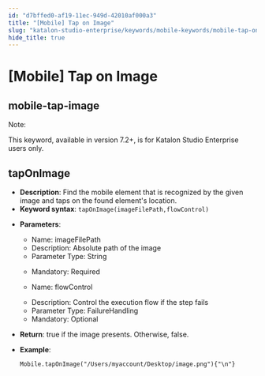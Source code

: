 ```yaml
---
id: "d7bffed0-af19-11ec-949d-42010af000a3"
title: "[Mobile] Tap on Image"
slug: "katalon-studio-enterprise/keywords/mobile-keywords/mobile-tap-on-image"
hide_title: true
---
```


# <a id="id_0" class="anchor_top_offset"/><a id="ariaid-title1" class="anchor_top_offset"/>[Mobile] Tap on Image

  

## <a id="id_0__id" class="anchor_top_offset"/>mobile-tap-image

              
<div xmlns="http://www.w3.org/1999/xhtml" className="note note note_note"><span className="note__title">Note:</span> 
  <p className="p">This keyword, available in version 7.2+, is for Katalon Studio
    Enterprise users only.</p>
</div>
      
  

## <a id="id_0__id_1" class="anchor_top_offset"/>tapOnImage

              
<ul xmlns="http://www.w3.org/1999/xhtml" className="ul">   <li className="li">     <strong className="ph b">Description</strong>: Find the mobile element that is     recognized by the given image and taps on the found element's     location.</li>   <li className="li">     <strong className="ph b">Keyword syntax</strong>:     <code className="ph codeph">tapOnImage(imageFilePath,flowControl)</code>   </li>   <li className="li">     <p className="p">       <strong className="ph b">Parameters</strong>:</p>     <ul className="ul">       <li className="li">Name: imageFilePath</li>       <li className="li">Description: Absolute path of the image</li>       <li className="li">Parameter Type: String</li>       <li className="li">         <p className="p">Mandatory: Required</p>       </li>       <li className="li">         <p className="p">Name: flowControl</p>       </li>       <li className="li">Description: Control the execution flow if the step fails</li>       <li className="li">Parameter Type: FailureHandling</li>       <li className="li">Mandatory: Optional</li>     </ul>   </li>   <li className="li">     <p className="p">       <strong className="ph b">Return</strong>: true if the image presents. Otherwise,       false.</p>   </li>   <li className="li">     <p className="p">       <strong className="ph b">Example</strong>:</p>     <pre className="pre codeblock"><code>Mobile.tapOnImage("/Users/myaccount/Desktop/image.png"){"\n"}</code></pre>   </li> </ul> 
      

